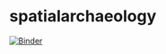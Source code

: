 # spatialarchaeology
[![Binder](https://mybinder.org/badge.svg)](https://mybinder.org/v2/gh/ropitz/spatialarchaeology/master?urlpath=https%3A%2F%2Fgithub.com%2Fropitz%2Fspatialarchaeology%2Fblob%2Fmaster%2F1_spatialarchaeology.ipynb)
